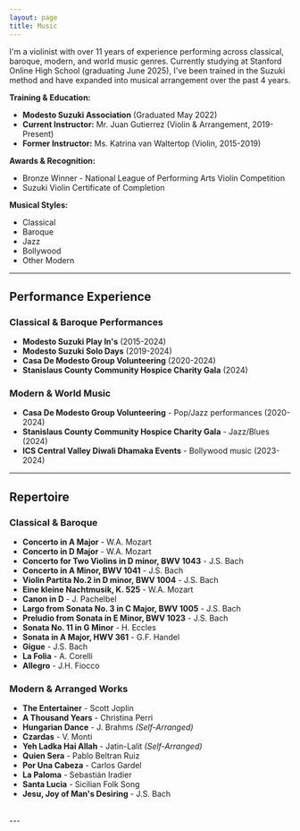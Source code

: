 ```yaml
---
layout: page
title: Music
---
```


I'm a violinist with over 11 years of experience performing across classical, baroque, modern, and world music genres. Currently studying at Stanford Online High School (graduating June 2025), I've been trained in the Suzuki method and have expanded into musical arrangement over the past 4 years.

**Training & Education:**
- **Modesto Suzuki Association** (Graduated May 2022)
- **Current Instructor:** Mr. Juan Gutierrez (Violin & Arrangement, 2019-Present)
- **Former Instructor:** Ms. Katrina van Waltertop (Violin, 2015-2019)

**Awards & Recognition:**
- Bronze Winner - National League of Performing Arts Violin Competition
- Suzuki Violin Certificate of Completion

**Musical Styles:**
- Classical
- Baroque 
- Jazz
- Bollywood
- Other Modern

---

## Performance Experience

### Classical & Baroque Performances
- **Modesto Suzuki Play In's** (2015-2024)
- **Modesto Suzuki Solo Days** (2019-2024)
- **Casa De Modesto Group Volunteering** (2020-2024)
- **Stanislaus County Community Hospice Charity Gala** (2024)

### Modern & World Music
- **Casa De Modesto Group Volunteering** - Pop/Jazz performances (2020-2024)
- **Stanislaus County Community Hospice Charity Gala** - Jazz/Blues (2024)
- **ICS Central Valley Diwali Dhamaka Events** - Bollywood music (2023-2024)

---

## Repertoire

### Classical & Baroque
- **Concerto in A Major** - W.A. Mozart
- **Concerto in D Major** - W.A. Mozart
- **Concerto for Two Violins in D minor, BWV 1043** - J.S. Bach
- **Concerto in A Minor, BWV 1041** - J.S. Bach
- **Violin Partita No.2 in D minor, BWV 1004** - J.S. Bach
- **Eine kleine Nachtmusik, K. 525** - W.A. Mozart
- **Canon in D** - J. Pachelbel
- **Largo from Sonata No. 3 in C Major, BWV 1005** - J.S. Bach
- **Preludio from Sonata in E Minor, BWV 1023** - J.S. Bach
- **Sonata No. 11 in G Minor** - H. Eccles
- **Sonata in A Major, HWV 361** - G.F. Handel
- **Gigue** - J.S. Bach
- **La Folia** - A. Corelli
- **Allegro** - J.H. Fiocco

### Modern & Arranged Works
- **The Entertainer** - Scott Joplin
- **A Thousand Years** - Christina Perri
- **Hungarian Dance** - J. Brahms *(Self-Arranged)*
- **Czardas** - V. Monti
- **Yeh Ladka Hai Allah** - Jatin-Lalit *(Self-Arranged)*
- **Quien Sera** - Pablo Beltran Ruiz
- **Por Una Cabeza** - Carlos Gardel
- **La Paloma** - Sebastián Iradier
- **Santa Lucia** - Sicilian Folk Song
- **Jesu, Joy of Man's Desiring** - J.S. Bach

<br>
---